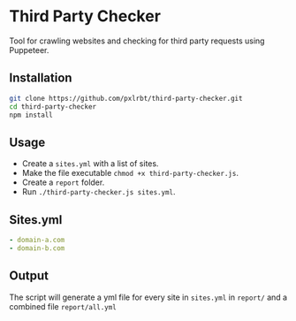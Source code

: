 # Third Party Checker

Tool for crawling websites and checking for third party requests using Puppeteer.

## Installation

```bash
git clone https://github.com/pxlrbt/third-party-checker.git
cd third-party-checker
npm install
```

## Usage
- Create a `sites.yml` with a list of sites.
- Make the file executable `chmod +x third-party-checker.js`.
- Create a `report` folder.
- Run `./third-party-checker.js sites.yml`.

## Sites.yml
```yml
- domain-a.com
- domain-b.com
```

## Output
The script will generate a yml file for every site in `sites.yml` in `report/` and a combined file `report/all.yml`
